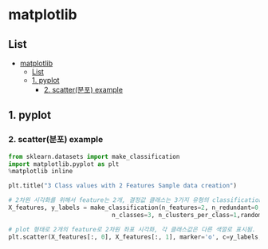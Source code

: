 # matplotlib 

## List

- [matplotlib](#matplotlib)
  - [List](#list)
  - [1. pyplot](#1-pyplot)
    - [2. scatter(분포) example](#2-scatter분포-example)




## 1. pyplot

### 2. scatter(분포) example

```python
from sklearn.datasets import make_classification
import matplotlib.pyplot as plt
%matplotlib inline

plt.title("3 Class values with 2 Features Sample data creation")

# 2차원 시각화를 위해서 feature는 2개, 결정값 클래스는 3가지 유형의 classification 샘플 데이터 생성. 
X_features, y_labels = make_classification(n_features=2, n_redundant=0, n_informative=2,
                             n_classes=3, n_clusters_per_class=1,random_state=0)

# plot 형태로 2개의 feature로 2차원 좌표 시각화, 각 클래스값은 다른 색깔로 표시됨. 
plt.scatter(X_features[:, 0], X_features[:, 1], marker='o', c=y_labels, s=25, cmap='rainbow', edgecolor='k')
```


